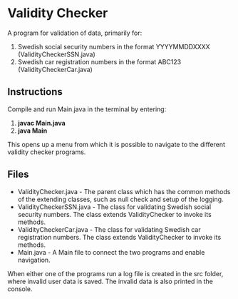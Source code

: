 # Validity Checker

A program for validation of data, primarily for:

1. Swedish social security numbers in the format YYYYMMDDXXXX (ValidityCheckerSSN.java)
2. Swedish car registration numbers in the format ABC123 (ValidityCheckerCar.java)

## Instructions

Compile and run Main.java in the terminal by entering:

1. **javac Main.java**
2. **java Main**

This opens up a menu from which it is possible to navigate to the different validity checker programs.

## Files

- ValidityChecker.java - The parent class which has the common methods of the extending classes, such as null check and setup of the logging.
- ValidityCheckerSSN.java - The class for validating Swedish social security numbers. The class extends ValidityChecker to invoke its methods.
- ValidityCheckerCar.java - The class for validating Swedish car registration numbers. The class extends ValidityChecker to invoke its methods.
- Main.java - A Main file to connect the two programs and enable navigation.

When either one of the programs run a log file is created in the src folder, where invalid user data is saved. The invalid data is also printed in the console.
